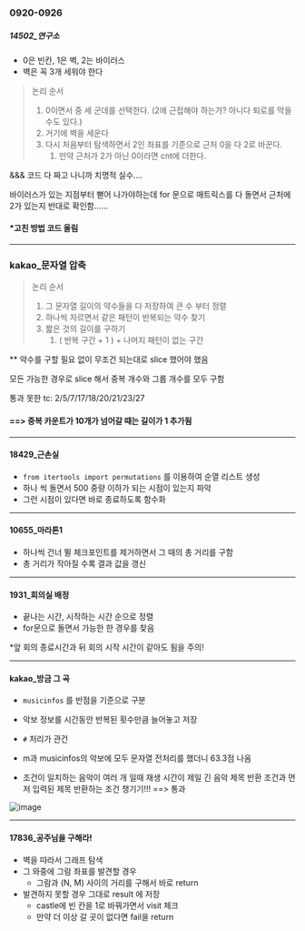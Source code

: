 ### 0920-0926

##### 14502_연구소

- 0은 빈칸, 1은 벽, 2는 바이러스 
- 벽은 꼭 3개 세워야 한다 

> 논리 순서 
>
> 1. 0이면서 중 세 군데를 선택한다. (2에 근접해야 하는가? 아니다 퇴로를 막을 수도 있다.)
> 2. 거기에 벽을 세운다
> 3. 다시 처음부터 탐색하면서 2인 좌표를 기준으로 근처 0을 다 2로 바꾼다. 
>    1. 만약 근처가 2가 아닌 0이라면 cnt에 더한다. 

&&& 코드 다 짜고 나니까 치명적 실수....

바이러스가 있는 지점부터 뻗어 나가야하는데 for 문으로 매트릭스를 다 돌면서 근처에 2가 있는지 반대로 확인함......

#### *고친 방법 코드 올림 

<hr>

### kakao_문자열 압축

> 논리 순서
>
> 1. 그 문자열 길이의 약수들을 다 저장하여 큰 수 부터 정렬
> 2. 하나씩 자르면서 같은 패턴이 반복되는 약수 찾기 
> 3. 짧은 것의 길이를 구하기 
>    1. ( 반복 구간 + 1 ) + 나머지 패턴이 없는 구간 

** 약수를 구할 필요 없이 무조건 되는대로 slice 했어야 했음 

모든 가능한 경우로 slice 해서 중복 개수와 그룹 개수를 모두 구함 

통과 못한 tc: 2/5/7/17/18/20/21/23/27

####  ==> 중복 카운트가 10개가 넘어갈 때는 길이가 1 추가됨 

<hr>

#### 18429_근손실

- `from itertools import permutations` 를 이용하여 순열 리스트 생성
- 하나 씩 돌면서 500 중량 이하가 되는 시점이 있는지 파악
- 그런 시점이 있다면 바로 종료하도록 함수화 

<hr>

#### 10655_마라톤1

- 하나씩 건너 뛸 체크포인트를 제거하면서 그 때의 총 거리를 구함
- 총 거리가 작아질 수록 결과 값을 갱신



<hr>

#### 1931_회의실 배정

- 끝나는 시간, 시작하는 시간 순으로 정렬
- for문으로 돌면서 가능한 한 경우를 찾음 

*앞 회의 종료시간과 뒤 회의 시작 시간이 같아도 됨을 주의! 

<hr>

#### kakao_방금 그 곡 

- `musicinfos` 를 반점을 기준으로 구분 
- 악보 정보를 시간동안 반복된 횟수만큼 늘어놓고 저장 
- `#` 처리가 관건 
- m과 musicinfos의 악보에 모두 문자열 전처리를 했더니 63.3점 나옴 

- 조건이 일치하는 음악이 여러 개 일때 재생 시간이 제일 긴 음악 제목 반환 조건과 먼저 입력된 제목 반환하는 조건 챙기기!!! ==> 통과 

![image](https://user-images.githubusercontent.com/77471673/134760385-39f7e10d-7fe0-4d5b-8ee3-a99436a3727c.png)

<hr>

#### 17836_공주님을 구해라! 

- 벽을 따라서 그래프 탐색 
- 그 와중에 그람 좌표를 발견할 경우 
  - 그람과 (N, M) 사이의 거리를 구해서 바로 return 
- 발견하지 못할 경우 그대로 result 에 저장 
  - castle에 빈 칸을 1로 바꿔가면서 visit 체크 
  - 만약 더 이상 갈 곳이 없다면 fail을 return 

